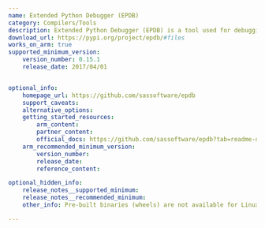 ```yaml
---
name: Extended Python Debugger (EPDB)
category: Compilers/Tools
description: Extended Python Debugger (EPDB) is a tool used for debugging Python code, which aligns with the description of tools that assist in the development and optimization of programming languages.
download_url: https://pypi.org/project/epdb/#files
works_on_arm: true
supported_minimum_version:
    version_number: 0.15.1
    release_date: 2017/04/01


optional_info:
    homepage_url: https://github.com/sassoftware/epdb
    support_caveats:
    alternative_options:
    getting_started_resources:
        arm_content:
        partner_content:
        official_docs: https://github.com/sassoftware/epdb?tab=readme-ov-file#installation
    arm_recommended_minimum_version:
        version_number:
        release_date:
        reference_content:

optional_hidden_info:
    release_notes__supported_minimum:
    release_notes__recommended_minimum:
    other_info: Pre-built binaries (wheels) are not available for Linux/ARM64. Installation and Testing are done using "pip install epdb".

---
```

